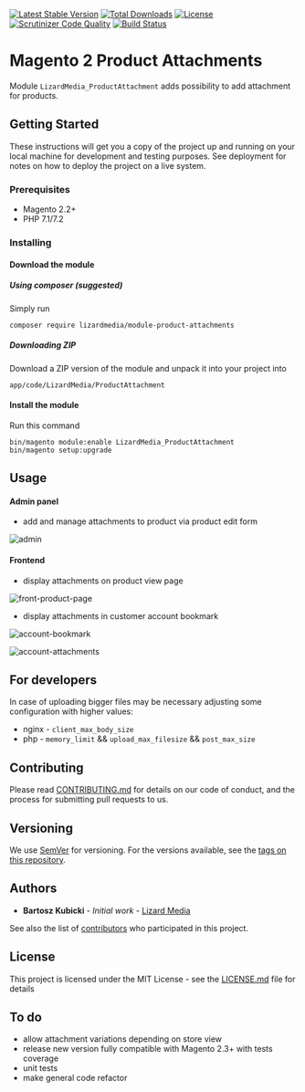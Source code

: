 [![Latest Stable Version](https://poser.pugx.org/lizardmedia/module-product-attachments/v/stable)](https://packagist.org/packages/lizardmedia/module-product-attachments)
[![Total Downloads](https://poser.pugx.org/lizardmedia/module-product-attachments/downloads)](https://packagist.org/packages/lizardmedia/module-product-attachments)
[![License](https://poser.pugx.org/lizardmedia/module-product-attachments/license)](https://packagist.org/packages/lizardmedia/module-product-attachments)
[![Scrutinizer Code Quality](https://scrutinizer-ci.com/g/lizardmedia/product-attachments-magento2/badges/quality-score.png?b=master)](https://scrutinizer-ci.com/g/lizardmedia/product-attachments-magento2/?branch=master)
[![Build Status](https://scrutinizer-ci.com/g/lizardmedia/product-attachments-magento2/badges/build.png?b=master)](https://scrutinizer-ci.com/g/lizardmedia/product-attachments-magento2/build-status/master)

# Magento 2 Product Attachments

Module `LizardMedia_ProductAttachment` adds possibility to add attachment for products.

## Getting Started

These instructions will get you a copy of the project up and running on your local machine for development and testing purposes. See deployment for notes on how to deploy the project on a live system.

### Prerequisites

* Magento 2.2+
* PHP 7.1/7.2

### Installing

#### Download the module

##### Using composer (suggested)

Simply run

```
composer require lizardmedia/module-product-attachments
```

##### Downloading ZIP

Download a ZIP version of the module and unpack it into your project into
```
app/code/LizardMedia/ProductAttachment
```

#### Install the module

Run this command
```
bin/magento module:enable LizardMedia_ProductAttachment
bin/magento setup:upgrade
```

## Usage

#### Admin panel

* add and manage attachments to product via product edit form

![admin](https://user-images.githubusercontent.com/20238194/47045731-d2183680-d193-11e8-8410-9f2a93f88c44.png)

#### Frontend

* display attachments on product view page

![front-product-page](https://user-images.githubusercontent.com/20238194/47045430-122ae980-d193-11e8-9f0b-897f409f910d.png)


* display attachments in customer account bookmark


![account-bookmark](https://user-images.githubusercontent.com/20238194/47045641-99785d00-d193-11e8-806d-6df5f9c17537.png)


![account-attachments](https://user-images.githubusercontent.com/20238194/47045661-a5fcb580-d193-11e8-9482-a6a6a6b373d6.png)


## For developers

In case of uploading bigger files may be necessary adjusting some configuration with higher values:
* nginx - `client_max_body_size`
* php - `memory_limit` && `upload_max_filesize` && `post_max_size`

## Contributing

Please read [CONTRIBUTING.md](CONTRIBUTING.md) for details on our code of conduct, and the process for submitting pull requests to us.

## Versioning

We use [SemVer](http://semver.org/) for versioning. For the versions available, see the [tags on this repository](https://github.com/lizardmedia/varnish-warmer-magento2/tags).

## Authors

* **Bartosz Kubicki** - *Initial work* - [Lizard Media](https://github.com/bartoszkubicki)

See also the list of [contributors](https://github.com/lizardmedia/product-attachments-magento2/contributors) who participated in this project.

## License

This project is licensed under the MIT License - see the [LICENSE.md](LICENSE.md) file for details

## To do

* allow attachment variations depending on store view
* release new version fully compatible with Magento 2.3+ with tests coverage
* unit tests
* make general code refactor